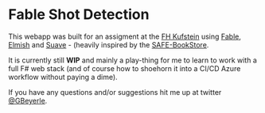 # Fable Shot Detection

This webapp was built for an assigment at the [FH Kufstein](https://www.fh-kufstein.ac.at/) using [Fable](http://fable.io/), [Elmish](https://fable-elmish.github.io/) and [Suave](https://suave.io) - (heavily inspired by the [SAFE-BookStore](https://github.com/SAFE-Stack/SAFE-BookStore).

It is currently still __WIP__ and mainly a play-thing for me to learn to work with a full F# web stack (and of course how to shoehorn it into a CI/CD Azure workflow without paying a dime).

If you have any questions and/or suggestions hit me up at twitter [@GBeyerle](https://twitter.com/GBeyerle).